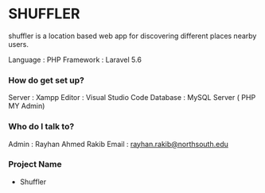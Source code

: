 # SHUFFLER #

shuffler is a location based web app for discovering different places nearby users.

Language : PHP
Framework : Laravel 5.6


### How do  get set up? ###

Server : Xampp
Editor : Visual Studio Code
Database : MySQL Server ( PHP MY Admin)





### Who do I talk to? ###

Admin : Rayhan Ahmed Rakib
Email : rayhan.rakib@northsouth.edu

### Project Name ###

* Shuffler
